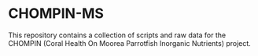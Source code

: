 # CHOMPIN-MS
This repository contains a collection of scripts and raw data for the CHOMPIN (Coral Health On Moorea Parrotfish Inorganic Nutrients) project.
